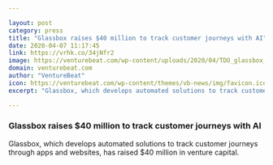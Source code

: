 ```yaml
---

layout: post
category: press
title: "Glassbox raises $40 million to track customer journeys with AI"
date: 2020-04-07 11:17:45
link: https://vrhk.co/34jNfr2
image: https://venturebeat.com/wp-content/uploads/2020/04/TDO_glassbox_1-e1585871003462.jpg?w=1200&strip=all
domain: venturebeat.com
author: "VentureBeat"
icon: https://venturebeat.com/wp-content/themes/vb-news/img/favicon.ico
excerpt: "Glassbox, which develops automated solutions to track customer journeys through apps and websites, has raised $40 million in venture capital."

---
```


### Glassbox raises $40 million to track customer journeys with AI

Glassbox, which develops automated solutions to track customer journeys through apps and websites, has raised $40 million in venture capital.